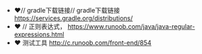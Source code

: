 - :hearts:// gradle下载链接// gradle下载链接
https://services.gradle.org/distributions/
- :hearts: // 正则表达式，
https://www.runoob.com/java/java-regular-expressions.html
- :hearts: 测试工具
http://c.runoob.com/front-end/854

